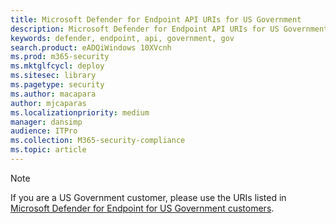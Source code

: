 ```yaml
---
title: Microsoft Defender for Endpoint API URIs for US Government
description: Microsoft Defender for Endpoint API URIs for US Government
keywords: defender, endpoint, api, government, gov
search.product: eADQiWindows 10XVcnh
ms.prod: m365-security
ms.mktglfcycl: deploy
ms.sitesec: library
ms.pagetype: security
ms.author: macapara
author: mjcaparas
ms.localizationpriority: medium
manager: dansimp
audience: ITPro
ms.collection: M365-security-compliance 
ms.topic: article
---
```


>[!NOTE]
>If you are a US Government customer, please use the URIs listed in [Microsoft Defender for Endpoint for US Government customers](/microsoft-365/security/defender-endpoint/gov#api).